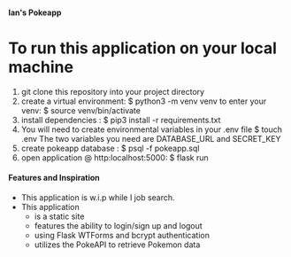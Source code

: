 #### Ian's Pokeapp
# To run this application on your local machine
1. git clone this repository into your project directory
2. create a virtual environment: $ python3 -m venv venv 
    to enter your venv: $ source venv/bin/activate 
3. install dependencies : $ pip3 install -r requirements.txt
4. You will need to create environmental variables in your .env file
    $ touch .env
    The two variables you need are DATABASE_URL and SECRET_KEY
5. create pokeapp database : $ psql -f pokeapp.sql
6. open application @ http:localhost:5000: $ flask run 

#### Features and Inspiration
- This application is w.i.p while I job search.
- This application 
  -  is a static site
  -  features the ability to login/sign up and logout 
  -  using Flask WTForms and bcrypt authentication
  -  utilizes the PokeAPI to retrieve Pokemon data
